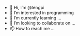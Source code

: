 - 👋 Hi, I’m @tengpi
- 👀 I’m interested in programming
- 🌱 I’m currently learning ...
- 💞️ I’m looking to collaborate on ...
- 📫 How to reach me ...

<!---
tengpi/tengpi is a ✨ special ✨ repository because its `README.md` (this file) appears on your GitHub profile.
You can click the Preview link to take a look at your changes.
--->
